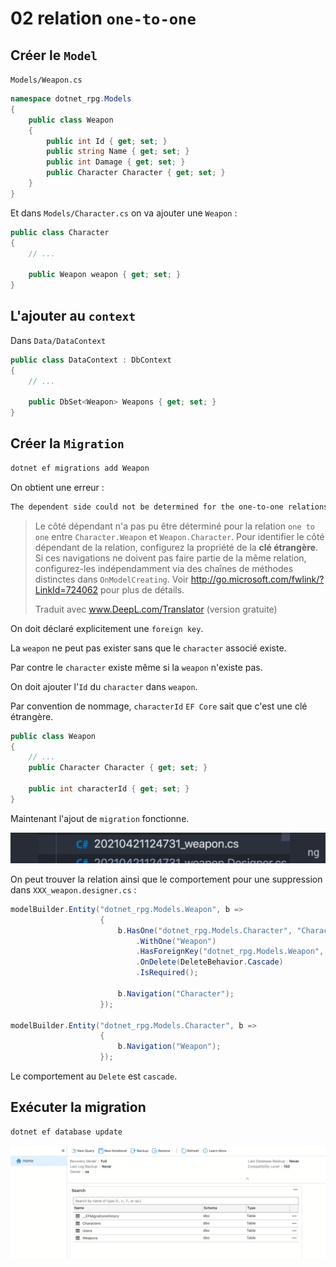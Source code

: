 # 02 relation `one-to-one`



## Créer le `Model`

`Models/Weapon.cs`

```cs
namespace dotnet_rpg.Models
{
    public class Weapon
    {
 		public int Id { get; set; }
        public string Name { get; set; }
        public int Damage { get; set; }
        public Character Character { get; set; }
    }
}
```

Et dans `Models/Character.cs` on va ajouter une `Weapon` :

```cs
public class Character
{
    // ...
    
    public Weapon weapon { get; set; }
}
```



## L'ajouter au `context`

Dans `Data/DataContext`

```cs
public class DataContext : DbContext
{
    // ...
    
    public DbSet<Weapon> Weapons { get; set; } 
}
```



## Créer la `Migration`

```bash
dotnet ef migrations add Weapon
```

On obtient une erreur :

```bash
The dependent side could not be determined for the one-to-one relationship between 'Character.Weapon' and 'Weapon.Character'. To identify the dependent side of the relationship, configure the foreign key property. If these navigations should not be part of the same relationship, configure them independently via separate method chains in 'OnModelCreating'. See http://go.microsoft.com/fwlink/?LinkId=724062 for more details.
```

> Le côté dépendant n'a pas pu être déterminé pour la relation `one to one` entre `Character.Weapon` et `Weapon.Character`. Pour identifier le côté dépendant de la relation, configurez la propriété de la **clé étrangère**. Si ces navigations ne doivent pas faire partie de la même relation, configurez-les indépendamment via des chaînes de méthodes distinctes dans `OnModelCreating`. Voir http://go.microsoft.com/fwlink/?LinkId=724062 pour plus de détails.
>
> Traduit avec www.DeepL.com/Translator (version gratuite)

On doit déclaré explicitement une `foreign key`.

La `weapon` ne peut pas exister sans que le `character` associé existe.

Par contre le `character` existe même si la `weapon` n'existe pas.

On doit ajouter l'`Id` du `character` dans `weapon`.

Par convention de nommage, `characterId` `EF Core` sait que c'est une clé étrangère.

```cs
public class Weapon
{
    // ...
    public Character Character { get; set; }
    
    public int characterId { get; set; }
}
```

Maintenant l'ajout de `migration` fonctionne.

<img src="assets/weapon-migration-done.png" alt="weapon-migration-done" style="zoom:50%;" />

On peut trouver la relation ainsi que le comportement pour une suppression dans `XXX_weapon.designer.cs` :

```cs
modelBuilder.Entity("dotnet_rpg.Models.Weapon", b =>
                    {
                        b.HasOne("dotnet_rpg.Models.Character", "Character")
                            .WithOne("Weapon")
                            .HasForeignKey("dotnet_rpg.Models.Weapon", "characterId")
                            .OnDelete(DeleteBehavior.Cascade)
                            .IsRequired();

                        b.Navigation("Character");
                    });

modelBuilder.Entity("dotnet_rpg.Models.Character", b =>
                    {
                        b.Navigation("Weapon");
                    });
```

Le comportement au `Delete` est `cascade`.



## Exécuter la migration

```bash
dotnet ef database update
```

<img src="assets/weapon-added-to-database.png" alt="weapon-added-to-database" style="zoom:50%;" />